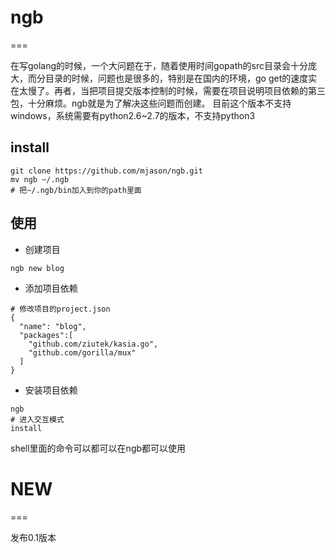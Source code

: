# ngb
===

在写golang的时候，一个大问题在于，随着使用时间gopath的src目录会十分庞大，而分目录的时候，问题也是很多的，特别是在国内的环境，go get的速度实在太慢了。再者，当把项目提交版本控制的时候，需要在项目说明项目依赖的第三包，十分麻烦。ngb就是为了解决这些问题而创建。
目前这个版本不支持windows，系统需要有python2.6~2.7的版本，不支持python3

## install

```
git clone https://github.com/mjason/ngb.git
mv ngb ~/.ngb
# 把~/.ngb/bin加入到你的path里面
```

## 使用

* 创建项目

```
ngb new blog
```

* 添加项目依赖

```
# 修改项目的project.json
{
  "name": "blog",
  "packages":[
    "github.com/ziutek/kasia.go",
    "github.com/gorilla/mux"
  ]
}
```

* 安装项目依赖
```
ngb
# 进入交互模式
install
```

shell里面的命令可以都可以在ngb都可以使用


# NEW
===

发布0.1版本
